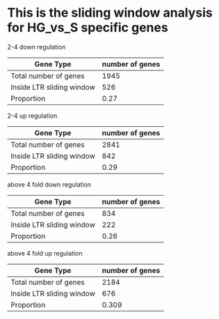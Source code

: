 # This is the sliding window analysis for HG_vs_S specific genes


2-4 down regulation

| Gene Type | number of genes |
| ----- | ----- |
| Total number of genes | 1945 |
| Inside LTR sliding window | 526 |
| Proportion | 0.27 |

2-4 up regulation

| Gene Type | number of genes |
| ----- | ----- |
| Total number of genes | 2841 |
| Inside LTR sliding window | 842 |
| Proportion | 0.29 |

above 4 fold down  regulation

| Gene Type | number of genes |
| ----- | ----- |
| Total number of genes | 834 |
| Inside LTR sliding window | 222 |
| Proportion | 0.26 |

above 4 fold up regulation

| Gene Type | number of genes |
| ----- | ----- |
| Total number of genes | 2184 |
| Inside LTR sliding window | 676 |
| Proportion | 0.309 | 
